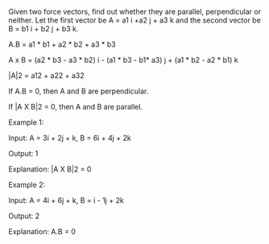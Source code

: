 Given two force vectors, find out whether they are parallel, perpendicular or neither. 
Let the first vector be A = a1 i +a2 j + a3 k and the second vector be B = b1 i + b2 j + b3 k.

A.B = a1 * b1 + a2 * b2 + a3 * b3

A x B = (a2 * b3 - a3 * b2) i - (a1 * b3 - b1* a3) j + (a1 * b2 - a2 * b1) k

|A|2 = a12 + a22 + a32

If A.B = 0, then A and B are perpendicular.

If |A X B|2 = 0, then A and B are parallel.

Example 1:

Input: A = 3i + 2j + k, B = 6i + 4j + 2k

Output: 1

Explanation: |A X B|2 = 0

Example 2:

Input: A = 4i + 6j + k, B = i - 1j + 2k

Output: 2

Explanation: A.B = 0
